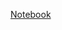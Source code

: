 [Notebook](https://colab.research.google.com/gist/Rohith-Rongali/9d7f9b21892d1a1bd6b0a7913d8dcc7d/neural-network-from-scratch.ipynb)
